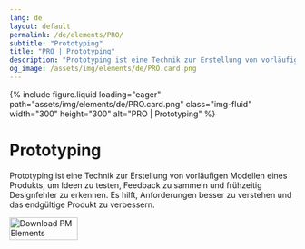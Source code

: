 ```yaml
---
lang: de
layout: default
permalink: /de/elements/PRO/
subtitle: "Prototyping"
title: "PRO | Prototyping"
description: "Prototyping ist eine Technik zur Erstellung von vorläufigen Modellen eines Produkts, um Ideen zu testen, Feedback zu sammeln und frühzeitig Designfehler zu erkennen. Es hilft, Anforderungen besser zu verstehen und das endgültige Produkt zu verbessern."
og_image: /assets/img/elements/de/PRO.card.png
---
```


{% include figure.liquid loading="eager" path="assets/img/elements/de/PRO.card.png" class="img-fluid" width="300" height="300" alt="PRO | Prototyping" %}

# Prototyping

Prototyping ist eine Technik zur Erstellung von vorläufigen Modellen eines Produkts, um Ideen zu testen, Feedback zu sammeln und frühzeitig Designfehler zu erkennen. Es hilft, Anforderungen besser zu verstehen und das endgültige Produkt zu verbessern.

<a href="https://apps.apple.com/app/apple-store/id6738084498?pt=127441684&ct=website&mt=8">
  <img src="{{ "assets/img/en/appstore.png" | relative_url }}" width="120" height="40" alt="Download PM Elements">
</a>

